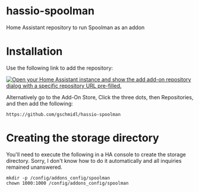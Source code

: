# hassio-spoolman

Home Assistant repository to run Spoolman as an addon

# Installation

Use the following link to add the repository:

[![Open your Home Assistant instance and show the add add-on repository dialog with a specific repository URL pre-filled.](https://my.home-assistant.io/badges/supervisor_add_addon_repository.svg)](https://my.home-assistant.io/redirect/supervisor_add_addon_repository/?repository_url=https%3A%2F%2Fgithub.com%2Fflex00%2Fhassio-spoolman)

Alternatively go to the Add-On Store, Click the three dots, then Repositories, and then add the following:

```
https://github.com/gschmidl/hassio-spoolman
```

# Creating the storage directory

You'll need to execute the following in a HA console to create the storage directory. Sorry, I don't know how to do it automatically and all inquiries remained unanswered.

```
mkdir -p /config/addons_config/spoolman
chown 1000:1000 /config/addons_config/spoolman
```
